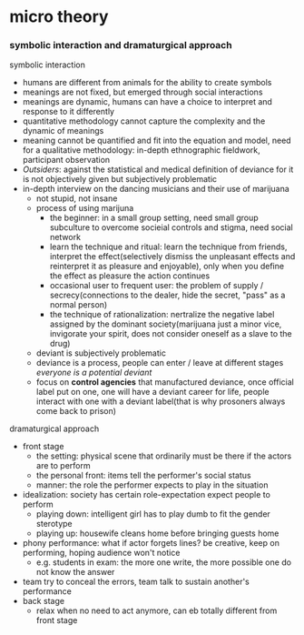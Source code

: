 # micro theory

### symbolic interaction and dramaturgical approach

symbolic interaction
- humans are different from animals for the ability to create symbols
- meanings are not fixed, but emerged through social interactions
- meanings are dynamic, humans can have a choice to interpret and response to it differently
- quantitative methodology cannot capture the complexity and the dynamic of meanings
- meaning cannot be quantified and fit into the equation and model, need for a qualitative methodology: in-depth ethnographic fieldwork, participant observation
- *Outsiders*: against the statistical and medical definition of deviance for it is not objectively given but subjectively problematic
- in-depth interview on the dancing musicians and their use of marijuana
    - not stupid, not insane
    - process of using marijuna
        - the beginner: in a small group setting, need small group subculture to overcome socieial controls and stigma, need social network
        - learn the technique and ritual: learn the technique from friends, interpret the effect(selectively dismiss the unpleasant effects and reinterpret it as pleasure and enjoyable), only when you define the effect as pleasure the action continues
        - occasional user to frequent user: the problem of supply / secrecy(connections to the dealer, hide the secret, "pass" as a normal person)
        - the technique of rationalization: nertralize the negative label assigned by the dominant society(marijuana just a minor vice, invigorate your spirit, does not consider oneself as a slave to the drug)
    - deviant is subjectively problematic
    - deviance is a process, people can enter / leave at different stages *everyone is a potential deviant*
    - focus on **control agencies** that manufactured deviance, once official label put on one, one will have a deviant career for life, people interact with one with a deviant label(that is why prosoners always come back to prison)

dramaturgical approach
- front stage
    - the setting: physical scene that ordinarily must be there if the actors are to perform
    - the personal front: items tell the performer's social status
    - manner: the role the performer expects to play in the situation
- idealization: society has certain role-expectation expect people to perform
    - playing down: intelligent girl has to play dumb to fit the gender sterotype
    - playing up: housewife cleans home before bringing guests home
- phony performance: what if actor forgets lines? be creative, keep on performing, hoping audience won't notice
    - e.g. students in exam: the more one write, the more possible one do not know the answer
- team try to conceal the errors, team talk to sustain another's performance
- back stage    
    - relax when no need to act anymore, can eb totally different from front stage

